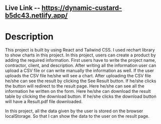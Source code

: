 ## Live Link -- https://dynamic-custard-b5dc43.netlify.app/

# Description

This project is built by using React and Tailwind CSS. I used rechart library to show charts in this project. In this project, users can create a product by adding the required information. First users have to write the project name, contractor, client, and description. After writing all the information user can upload a CSV file or can write manually the information as well. If the user uploads the CSV file he/she will see a chart. After uploading the CSV file he/she can see the result by clicking the See Result button. If he/she clicks the button will redirect to the result page. Here he/she can see all the information he written on the form. Here he/she can download the result table by clicking the download button. If he/she clicks the download button will have a Result.pdf file downloaded.

In this project, all the data given by the user is stored on the browser localStorage. So that I can show the data to the user on the result page.
